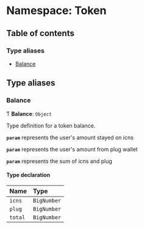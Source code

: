 # Namespace: Token

## Table of contents

### Type aliases

- [Balance](Token.md#balance)

## Type aliases

### Balance

Ƭ **Balance**: `Object`

Type definition for a token balance.

**`param`** represents the user's amount stayed on icns

**`param`** represents the user's amount from plug wallet

**`param`** represents the sum of icns and plug

#### Type declaration

| Name | Type |
| :------ | :------ |
| `icns` | `BigNumber` |
| `plug` | `BigNumber` |
| `total` | `BigNumber` |
